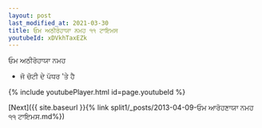 ```yaml
---
layout: post
last_modified_at: 2021-03-30
title: ਓਮ ਅਠੀਰੋਹਾਯਾ ਨਮਹ ੧੧ ਟਾਇਮਸ
youtubeId: xDVkhTaxEZk
---
```

 
 
 ਓਮ ਅਠੀਰੋਹਾਯਾ ਨਮਹ  
 
 -  ਜੋ ਚੋਟੀ ਦੇ ਪੱਧਰ 'ਤੇ ਹੈ 
 
  
 
  
 
 
 
 
 
 


{% include youtubePlayer.html id=page.youtubeId %}
 
[Next]({{ site.baseurl }}{% link  split1/_posts/2013-04-09-ਓਮ ਆਰੋਹਣਾਯਾ ਨਮਹ ੧੧ ਟਾਇਮਸ.md%})
 
